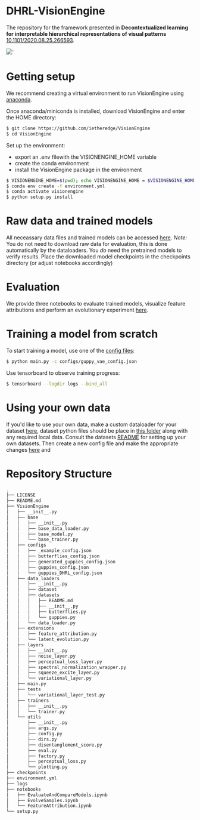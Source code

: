 # DHRL-VisionEngine

The repository for the framework presented in **Decontextualized learning for interpretable hierarchical representations of visual patterns** [10.1101/2020.08.25.266593](https://www.biorxiv.org/content/10.1101/2020.08.25.266593v1).

![](../assets/Overview.png?raw=true)`

# Getting setup
We recommend creating a virtual environment to run VisionEngine using [anaconda](https://docs.anaconda.com/anaconda/user-guide/getting-started/?gclid=EAIaIQobChMIi5mM5-Hd5wIVhsjeCh1B_AheEAAYASAAEgJ-8PD_BwE).

Once anaconda/miniconda is installed, download VisionEngine and enter the HOME directory:

```bash
$ git clone https://github.com/ietheredge/VisionEngine
$ cd VisionEngine
```

Set up the environment: 
- export an .env filewith the VISIONENGINE_HOME variable
- create the conda environment
- install the VisionEngine package in the environment

```bash
$ VISIONENGINE_HOME=$(pwd); echo VISIONENGINE_HOME = $VISIONENGINE_HOME > .env
$ conda env create -f environment.yml
$ conda activate visionengine
$ python setup.py install
```

# Raw data and trained models
All neceassary data files and trained models can be accessed [here](https://owncloud.gwdg.de/index.php/s/u6RQq20x1MHePl3).
*Note:* You do not need to download raw data for evaluation, this is done automatically by the dataloaders. You *do* need the pretrained models to verify results. Place the downloaded model checkpoints in the checkpoints directory (or adjust notebooks accordingly)

# Evaluation
We provide three notebooks to evaluate trained models, visualize feature attributions and perform an evolutionary experiment [here](https://github.com/ietheredge/VisionEngine/tree/master/notebooks).

# Training a model from scratch
To start training a model, use one of the [config files](https://github.com/ietheredge/VisionEngine/tree/master/VisionEngine/configs): 

```bash
$ python main.py -c configs/guppy_vae_config.json
```

Use tensorboard to observe training progress:

```bash
$ tensorboard --logdir logs --bind_all
```

# Using your own data
If you'd like to use your own data, make a custom dataloader for your dataset [here](https://github.com/ietheredge/VisionEngine/tree/master/VisionEngine/data_loaders), dataset python files should be place in [this folder](https://github.com/ietheredge/VisionEngine/tree/master/VisionEngine/data_loaders/datasets) along with any required local data. Consult the datasets [README](https://github.com/ietheredge/VisionEngine/tree/master/VisionEngine/data_loaders/datasets/README.md) for setting up your own datasets. Then create a new config file and make the appropriate changes [here](https://github.com/ietheredge/VisionEngine/tree/master/VisionEngine/configs) and 

# Repository Structure
```bash
.
├── LICENSE
├── README.md
├── VisionEngine
│   ├── __init__.py
│   ├── base
│   │   ├── __init__.py
│   │   ├── base_data_loader.py
│   │   ├── base_model.py
│   │   └── base_trainer.py
│   ├── configs
│   │   ├── _example_config.json
│   │   ├── butterflies_config.json
│   │   ├── generated_guppies_config.json
│   │   ├── guppies_config.json
│   │   └── guppies_DHRL_config.json
│   ├── data_loaders
│   │   ├── __init__.py
│   │   ├── dataset
│   │   ├── datasets
│   │   │   ├── README.md
│   │   │   ├── __init__.py
│   │   │   ├── butterflies.py
│   │   │   └── guppies.py
│   │   └── data_loader.py
│   ├── extensions
│   │   ├── feature_attribution.py
│   │   └── latent_evolution.py
│   ├── layers
│   │   ├── __init__.py
│   │   ├── noise_layer.py
│   │   ├── perceptual_loss_layer.py
│   │   ├── spectral_normalization_wrapper.py
│   │   ├── squeeze_excite_layer.py
│   │   └── variational_layer.py
│   ├── main.py
│   ├── tests
│   │   └── variational_layer_test.py
│   ├── trainers
│   │   ├── __init__.py
│   │   └── trainer.py
│   └── utils
│       ├── __init__.py
│       ├── args.py
│       ├── config.py
│       ├── dirs.py
│       ├── disentanglement_score.py
│       ├── eval.py
│       ├── factory.py
│       ├── perceptual_loss.py
│       └── plotting.py
├── checkpoints
├── environment.yml
├── logs
├── notebooks
│   ├── EvaluateAndCompareModels.ipynb
│   ├── EvolveSamples.ipynb
│   └── FeatureAttribution.ipynb
└── setup.py
```
